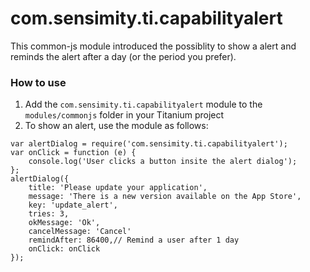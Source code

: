 # com.sensimity.ti.capabilityalert

This common-js module introduced the possiblity to show a alert and reminds the alert after a day (or the period you prefer).

### How to use
1. Add the `com.sensimity.ti.capabilityalert` module to the `modules/commonjs` folder in your Titanium project
2. To show an alert, use the module as follows:
```
var alertDialog = require('com.sensimity.ti.capabilityalert');
var onClick = function (e) {
	console.log('User clicks a button insite the alert dialog');	
};
alertDialog({
	title: 'Please update your application',
	message: 'There is a new version available on the App Store',
	key: 'update_alert',
	tries: 3,
	okMessage: 'Ok',
	cancelMessage: 'Cancel'
	remindAfter: 86400,// Remind a user after 1 day	
	onClick: onClick
});
```
